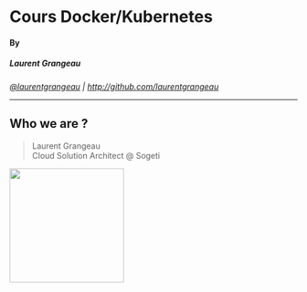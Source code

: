 # Cours Docker/Kubernetes
#### By
##### Laurent Grangeau

<i><a target="_new" href="http://twitter.com/laurentgrangeau">@laurentgrangeau</a> | <a target="_new" href="http://github.com/laurentgrangeau">http://github.com/laurentgrangeau</a></i>

---

## Who we are ?

> Laurent Grangeau<br />
> Cloud Solution Architect @ Sogeti

<img src="https://pbs.twimg.com/profile_images/1007639151812988929/ln3iUxxF_400x400.jpg" width="200px" />
